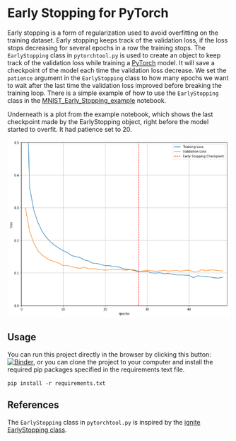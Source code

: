 # Early Stopping for PyTorch
Early stopping is a form of regularization used to avoid overfitting on the training dataset. Early stopping keeps track of the validation loss, if the loss stops decreasing for several epochs in a row the training stops. The ```EarlyStopping``` class in ```pytorchtool.py``` is used to create an object to keep track of the validation loss while training a [PyTorch](https://pytorch.org/) model. It will save a checkpoint of the model each time the validation loss decrease.  We set the ```patience``` argument in the ```EarlyStopping``` class to how many epochs we want to wait after the last time the validation loss improved before breaking the training loop. There is a simple example of how to use the ```EarlyStopping``` class in the [MNIST_Early_Stopping_example](MNIST_Early_Stopping_example.ipynb) notebook.

Underneath is a plot from the example notebook, which shows the last checkpoint made by the EarlyStopping object, right before the model started to overfit. It had patience set to 20.

![Loss plot](loss_plot.png?raw=true)

## Usage

You can run this project directly in the browser by clicking this button: [![Binder](https://mybinder.org/badge_logo.svg)](https://mybinder.org/v2/gh/Bjarten/early-stopping-pytorch/master), or you can clone the project to your computer and install the required pip packages specified in the requirements text file.
```
pip install -r requirements.txt
```

## References
The ```EarlyStopping``` class in ```pytorchtool.py``` is inspired by the [ignite EarlyStopping class](https://github.com/pytorch/ignite/blob/master/ignite/handlers/early_stopping.py).
